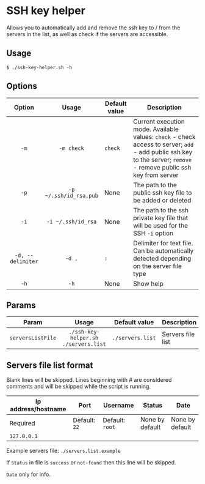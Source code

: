 # SSH key helper

Allows you to automatically add and remove the ssh key to / from the servers in the list, as well as check if the servers are accessible.

## Usage

```ssh
$ ./ssh-key-helper.sh -h
```

## Options

| Option | Usage | Default value | Description |
| :---: | :---: | --- | --- |
| `-m` | `-m check` | `check` | Current execution mode. Available values: `check` - check access to server; `add` - add public ssh key to the server; `remove` - remove public ssh key from server |
| `-p` | `-p ~/.ssh/id_rsa.pub` | None | The path to the public ssh key file to be added or deleted |
| `-i` | `-i ~/.ssh/id_rsa` | None | The path to the ssh private key file that will be used for the SSH `-i` option |
| `-d, --delimiter` | `-d ,` | `:` | Delimiter for text file. Can be automatically detected depending on the server file type |
| `-h` | `-h` | None | Show help |

## Params

| Param | Usage | Default value | Description |
| :---: | :---: | --- | --- |
| `serversListFile` | `./ssh-key-helper.sh ./servers.list` | `./servers.list` | Servers file list |

## Servers file list format

Blank lines will be skipped.
Lines beginning with # are considered comments and will be skipped while the script is running.

| Ip address/hostname | Port | Username | Status | Date |
|---|---|---|---|---|
| Required | Default: `22` | Default: `root` | None by default | None by default |
| `127.0.0.1` |||||

Example servers file: `./servers.list.example`

If `Status` in file is `success` or `not-found` then this line will be skipped.

`Date` only for info.
